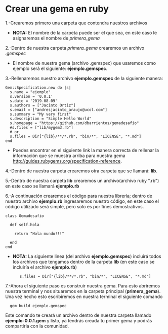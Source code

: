 # Crear una gema en ruby

1.-Crearemos primero una carpeta que contendra nuestros archivos 

+ __NOTA:__ El nombre de la carpeta puede ser el que sea, en este caso le asignaremos el nombre de *primera_gema*

2.-Dentro de nuestra carpeta *primera_gema* crearemos un archivo *.gemspec*
+ El nombre de nuestra gema (archivo .gemspec) que usaremos como ejemplo será el siguiente: __ejemplo.gemspec__.

3.-Rellenaremos nuestro archivo __ejemplo.gemspec__ de la siguiente manera:
   
    Gem::Specification.new do |s|
      s.name = "ejemplo"
      s.version = '0.0.1'
      s.date = '2019-08-09'
      s.authors = ["Jacinto Ortiz"]
      s.email = ["andresjacinto_araujo@ucol.com"]
      s.summary = "My very first"
      s.description = "Simple Hello World"
      s.homepage = "https://github.com/dbarrientos/gemadesafio"
      #s.files = ["lib/mygem3.rb"]
      # or
      s.files = Dir["{lib}/**/*.rb", "bin/*", "LICENSE", "*.md"]
    end


+ Puedes encontrar en el siguiente link la manera correcta de rellenar la información que se muestra arriba para nuestra gema http://guides.rubygems.org/specification-reference.
      
4.-Dentro de nuestra carpeta crearemos otra carpeta que se llamará: __lib__.

5.-Dentro de nuestra carpeta __lib__ crearemos un archivo(archivo ruby ".rb") en este caso se llamará __ejemplo.rb__

6.-A continuación crearemos el código para nuestra librería; dentro de nuestro archivo __ejemplo.rb__ ingresaremos nuestro código, en este caso el código utilizado será simple, pero solo es por fines demostrativos.

    class Gemadesafio
       
      def self.hola
        
        return "Hola mundo!!!"
        
      end
    end
    
+ __NOTA:__ La siguiente linea (del archivo __ejemplo.gemspec__) incluirá todos los archivos que tengamos dentro de la carpeta __lib__ (en este caso se incluiría el archivo __ejemplo.rb__)
   
         s.files = Dir["{lib}/**/*.rb", "bin/*", "LICENSE", "*.md"]
         
7.-Ahora el siguiente paso es construir nuestra gema. Para esto abriremos nuestra terminal y nos situaremos en la carpeta principal (__primera_gema__). Una vez hecho esto escribiremos en nuestra terminal el siguiente comando 
     
      gem build ejemplo.gemspec
      
Este comando te creará un archivo dentro de nuestra carpeta llamado __ejemplo-0.0.1.gem__ y listo, ya tendrás creada tu primer gema y podrás compartirla con la comunidad.
